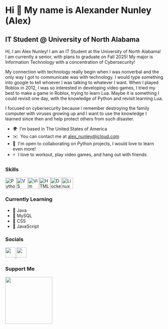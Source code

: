 Hi 👋 My name is Alexander Nunley (Alex)
========================================

IT Student @ University of North Alabama
---------------------------------------

Hi, I am Alex Nunley! I am an IT Student at the University of North Alabama! I am currently a senior, with plans to graduate on Fall 2025! My major is Information Technology with a concentration of Cybersecurity!

My connection with technology really begin when I was nonverbal and the only way I got to communicate was with technology. I would type something into google to tell whoever I was talking to whatever I want. When I played Roblox in 2012, I was so interested in developing video games, I tried my best to make a game in Roblox, trying to learn Lua. Maybe it is something I could revisit one day, with the knowledge of Python and revisit learning Lua. 

I focused on cybersecurity because I remember destroying the family computer with viruses growing up and I want to use the knowledge I learned since then and help protect others from such disaster.

* 🌍  I'm based in The United States of America
* ✉️  You can contact me at [alex\_nunley@icloud.com](mailto:alex_nunley@icloud.com)
* 🤝  I'm open to collaborating on Python projects, I would love to learn even more!
* ⚡  I love to workout, play video games, and hang out with friends

### Skills


<p align="left">
<a href="https://www.python.org/" target="_blank" rel="noreferrer"><img src="https://raw.githubusercontent.com/danielcranney/readme-generator/main/public/icons/skills/python-colored.svg" width="36" height="36" alt="Python" /></a><a href="https://code.visualstudio.com/" target="_blank" rel="noreferrer"><img src="https://raw.githubusercontent.com/danielcranney/readme-generator/main/public/icons/skills/visualstudiocode.svg" width="36" height="36" alt="VS Code" /></a><a href="https://www.vim.org/" target="_blank" rel="noreferrer"><img src="https://raw.githubusercontent.com/danielcranney/readme-generator/main/public/icons/skills/vim.svg" width="36" height="36" alt="Vim" /></a><a href="https://developer.mozilla.org/en-US/docs/Glossary/HTML5" target="_blank" rel="noreferrer"><img src="https://raw.githubusercontent.com/danielcranney/readme-generator/main/public/icons/skills/html5-colored.svg" width="36" height="36" alt="HTML5" /></a><a href="https://www.docker.com/" target="_blank" rel="noreferrer"><img src="https://raw.githubusercontent.com/danielcranney/readme-generator/main/public/icons/skills/docker-colored.svg" width="36" height="36" alt="Docker" /></a><a href="https://www.linux.org" target="_blank" rel="noreferrer"><img src="https://raw.githubusercontent.com/danielcranney/readme-generator/main/public/icons/skills/linux-colored.svg" width="36" height="36" alt="Linux" /></a>
</p>

### Currently Learning

* 🧠 Java
* 🧠 MySQL
* 🧠 CSS
* 🧠 JavaScript


### Socials

<p align="left"> <a href="https://www.github.com/anunley2025" target="_blank" rel="noreferrer"> <picture> <source media="(prefers-color-scheme: dark)" srcset="https://raw.githubusercontent.com/danielcranney/readme-generator/main/public/icons/socials/github-dark.svg" /> <source media="(prefers-color-scheme: light)" srcset="https://raw.githubusercontent.com/danielcranney/readme-generator/main/public/icons/socials/github.svg" /> <img src="https://raw.githubusercontent.com/danielcranney/readme-generator/main/public/icons/socials/github.svg" width="32" height="32" /> </picture> </a> <a href="https://www.linkedin.com/in/alex-nunley-097266208/" target="_blank" rel="noreferrer"> <picture> <source media="(prefers-color-scheme: dark)" srcset="https://raw.githubusercontent.com/danielcranney/readme-generator/main/public/icons/socials/linkedin-dark.svg" /> <source media="(prefers-color-scheme: light)" srcset="https://raw.githubusercontent.com/danielcranney/readme-generator/main/public/icons/socials/linkedin.svg" /> <img src="https://raw.githubusercontent.com/danielcranney/readme-generator/main/public/icons/socials/linkedin.svg" width="32" height="32" /> </picture> </a></p>

### Support Me

<a href="https://www.buymeacoffee.com/nunley">
    <img src="https://cdn.buymeacoffee.com/buttons/v2/default-yellow.png" width="150" />
</a>
